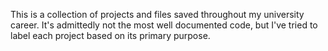 This is a collection of projects and files saved throughout my university career. It's admittedly not the most well documented code, but I've tried to label
each project based on its primary purpose.